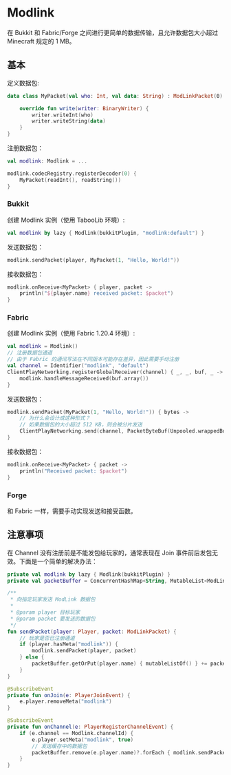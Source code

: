 # Modlink

在 Bukkit 和 Fabric/Forge 之间进行更简单的数据传输，且允许数据包大小超过 Minecraft 规定的 1 MB。

## 基本

定义数据包:

```kotlin
data class MyPacket(val who: Int, val data: String) : ModLinkPacket(0) {

    override fun write(writer: BinaryWriter) {
        writer.writeInt(who)
        writer.writeString(data)
    }
}
```

注册数据包：

```kotlin
val modlink: Modlink = ...

modlink.codecRegistry.registerDecoder(0) {
    MyPacket(readInt(), readString())
}
```

### Bukkit

创建 Modlink 实例（使用 TabooLib 环境）:

```kotlin
val modlink by lazy { Modlink(bukkitPlugin, "modlink:default") }
```

发送数据包：

```kotlin
modlink.sendPacket(player, MyPacket(1, "Hello, World!"))
```

接收数据包：

```kotlin
modlink.onReceive<MyPacket> { player, packet ->
    println("${player.name} received packet: $packet")
}
```

### Fabric

创建 Modlink 实例（使用 Fabric 1.20.4 环境）:

```kotlin
val modlink = Modlink()
// 注册数据包通道
// 由于 Fabric 的通讯写法在不同版本可能存在差异，因此需要手动注册
val channel = Identifier("modlink", "default")
ClientPlayNetworking.registerGlobalReceiver(channel) { _, _, buf, _ ->
    modlink.handleMessageReceived(buf.array())
}
```

发送数据包：

```kotlin
modlink.sendPacket(MyPacket(1, "Hello, World!")) { bytes ->
    // 为什么会设计成这种形式？
    // 如果数据包的大小超过 512 KB，则会被分片发送
    ClientPlayNetworking.send(channel, PacketByteBuf(Unpooled.wrappedBuffer(bytes)))
}
```

接收数据包：
```kotlin
modlink.onReceive<MyPacket> { packet ->
    println("Received packet: $packet")
}
``` 

### Forge

和 Fabric 一样，需要手动实现发送和接受函数。

## 注意事项

在 Channel 没有注册前是不能发包给玩家的，通常表现在 Join 事件前后发包无效。下面是一个简单的解决办法：

```kotlin
private val modlink by lazy { Modlink(bukkitPlugin) }
private val packetBuffer = ConcurrentHashMap<String, MutableList<ModLinkPacket>>()

/**
 * 向指定玩家发送 ModLink 数据包
 *
 * @param player 目标玩家
 * @param packet 要发送的数据包
 */
fun sendPacket(player: Player, packet: ModLinkPacket) {
    // 玩家是否已注册通道
    if (player.hasMeta("modlink")) {
        modlink.sendPacket(player, packet)
    } else {
        packetBuffer.getOrPut(player.name) { mutableListOf() } += packet
    }
}

@SubscribeEvent
private fun onJoin(e: PlayerJoinEvent) {
    e.player.removeMeta("modlink")
}

@SubscribeEvent
private fun onChannel(e: PlayerRegisterChannelEvent) {
    if (e.channel == Modlink.channelId) {
        e.player.setMeta("modlink", true)
        // 发送缓存中的数据包
        packetBuffer.remove(e.player.name)?.forEach { modlink.sendPacket(e.player, it) }
    }
}
```
